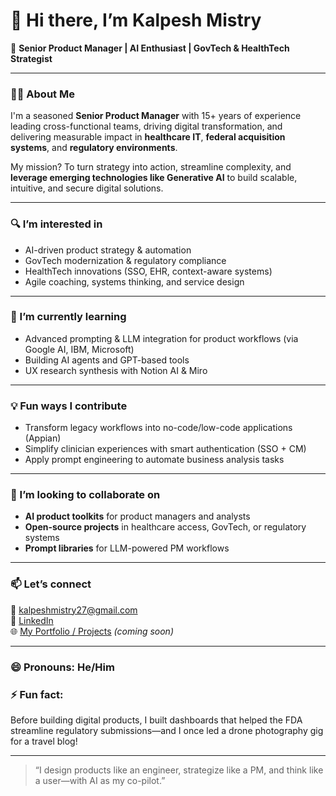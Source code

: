 # 👋 Hi there, I’m Kalpesh Mistry

🚀 **Senior Product Manager | AI Enthusiast | GovTech & HealthTech Strategist**

---

### 👨‍💻 About Me
I'm a seasoned **Senior Product Manager** with 15+ years of experience leading cross-functional teams, driving digital transformation, and delivering measurable impact in **healthcare IT**, **federal acquisition systems**, and **regulatory environments**. 

My mission? To turn strategy into action, streamline complexity, and **leverage emerging technologies like Generative AI** to build scalable, intuitive, and secure digital solutions.

---

### 🔍 I’m interested in
- AI-driven product strategy & automation
- GovTech modernization & regulatory compliance
- HealthTech innovations (SSO, EHR, context-aware systems)
- Agile coaching, systems thinking, and service design

---

### 🌱 I’m currently learning
- Advanced prompting & LLM integration for product workflows (via Google AI, IBM, Microsoft)
- Building AI agents and GPT-based tools
- UX research synthesis with Notion AI & Miro

---

### 💡 Fun ways I contribute
- Transform legacy workflows into no-code/low-code applications (Appian)
- Simplify clinician experiences with smart authentication (SSO + CM)
- Apply prompt engineering to automate business analysis tasks

---

### 🤝 I’m looking to collaborate on
- **AI product toolkits** for product managers and analysts
- **Open-source projects** in healthcare access, GovTech, or regulatory systems
- **Prompt libraries** for LLM-powered PM workflows

---

### 📫 Let’s connect
📧 kalpeshmistry27@gmail.com  
🔗 [LinkedIn](https://www.linkedin.com/in/kalpeshmistry27)  
🌐 [My Portfolio / Projects](#) _(coming soon)_

---

### 😄 Pronouns: He/Him  
### ⚡ Fun fact:
Before building digital products, I built dashboards that helped the FDA streamline regulatory submissions—and I once led a drone photography gig for a travel blog!

---

> “I design products like an engineer, strategize like a PM, and think like a user—with AI as my co-pilot.”

<!---
kalpeshmistry27/kalpeshmistry27 is a ✨ special ✨ repository because its `README.md` (this file) appears on your GitHub profile.
You can click the Preview link to take a look at your changes.
--->
